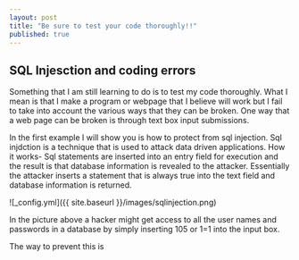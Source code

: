 ```yaml
---
layout: post
title: "Be sure to test your code thoroughly!!"
published: true
---
```

## SQL Injesction and coding errors

Something that I am still learning to do is to test my code thoroughly.  What I mean is that I make a program or webpage that I believe will work but I fail to take into account the various ways that they can be broken.  One way that a web page can be broken is through text box input submissions.

In the first example I will show you is how to protect from sql injection.  Sql injdction is a technique that is used to attack data driven applications. How it works- Sql statements are inserted into an entry field for execution and the result is that database information is revealed to the attacker. Essentially the attacker inserts a statement that is always true into the text field and database information is returned.

![_config.yml]({{ site.baseurl }}/images/sqlinjection.png)

In the picture above a hacker might get access to all the user names and passwords in a database by simply inserting 105 or 1=1 into the input box.

The way to prevent this is

